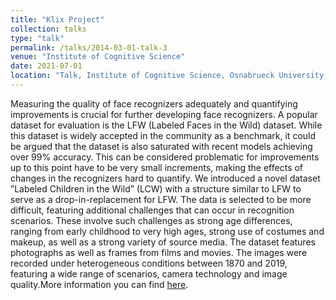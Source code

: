 ```yaml
---
title: "Klix Project"
collection: talks
type: "talk"
permalink: /talks/2014-03-01-talk-3
venue: "Institute of Cognitive Science"
date: 2021-07-01
location: "Talk, Institute of Cognitive Science, Osnabrueck University, Germany, Building 50, Room 50/E07, Wachsbleiche 27, Osnabrueck, Germany"
---
```

Measuring the quality of face recognizers adequately and quantifying improvements is crucial for further developing face recognizers. A popular dataset for evaluation is the LFW (Labeled Faces in the Wild) dataset. While this dataset is widely accepted in the community as a benchmark, it could be argued that the dataset is also saturated with recent models achieving over 99% accuracy. This can be considered problematic for improvements up to this point have to be very small increments, making the effects of changes in the recognizers hard to quantify. We introduced a novel dataset ”Labeled Children in the Wild” (LCW) with a structure similar to LFW to serve as a drop-in-replacement for LFW. The data is selected to be more difficult, featuring additional challenges that can occur in recognition scenarios. These involve such challenges as strong age differences, ranging from early childhood to very high ages, strong use of costumes and makeup, as well as a strong variety of source media. The dataset features photographs as well as frames from films and movies. The images were recorded under heterogeneous conditions between 1870 and 2019, featuring a wide range of scenarios, camera technology and image quality.More information you can find [here](https://leilamalihi.github.io/files/final%20report.pdf).
